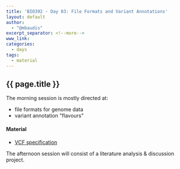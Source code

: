 ```yaml
---
title: 'BIO392 - Day 03: File Formats and Variant Annotations'
layout: default
author:
  - "@mbaudis"
excerpt_separator: <!--more-->
www_link:
categories:
  - days
tags:
  - material
---
```


## {{ page.title }}

The morning session is mostly directed at:

* file formats for genome data
* variant annotation "flavours"

#### Material

* [VCF specification]({{site.baseurl}}/course-material/2019/VCFv4.2.pdf)

<!--more-->

The afternoon session will consist of a literature analysis & discussion project.

